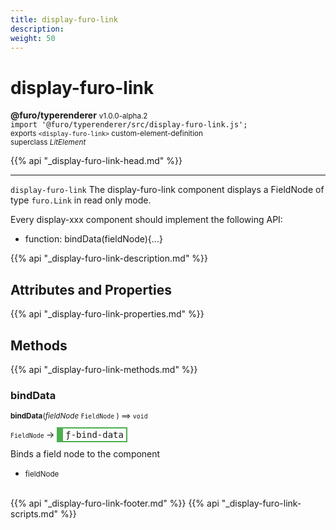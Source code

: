 ```yaml
---
title: display-furo-link
description: 
weight: 50
---
```


# display-furo-link
**@furo/typerenderer** <small>v1.0.0-alpha.2</small>
<br>`import '@furo/typerenderer/src/display-furo-link.js';`<small>
<br>exports `<display-furo-link>` custom-element-definition
<br>superclass *LitElement*</small>

{{% api "_display-furo-link-head.md" %}}

****

`display-furo-link`
The display-furo-link component displays a FieldNode of type `furo.Link` in read only mode.

Every display-xxx component should implement the following API:
- function: bindData(fieldNode){...}

{{% api "_display-furo-link-description.md" %}}


## Attributes and Properties
{{% api "_display-furo-link-properties.md" %}}




## Methods
{{% api "_display-furo-link-methods.md" %}}


### **bindData**
<small>**bindData**(*fieldNode* `FieldNode` ) ⟹ `void`</small>

<small>`FieldNode` </small> →
<span  style="border-width:2px 2px 2px 10px; border-style: solid;border-color:  rgb(76, 175, 80);font-family:monospace; padding:2px 4px;">ƒ-bind-data</span>

Binds a field node to the component

- <small>fieldNode </small>
<br><br>




{{% api "_display-furo-link-footer.md" %}}
{{% api "_display-furo-link-scripts.md" %}}
